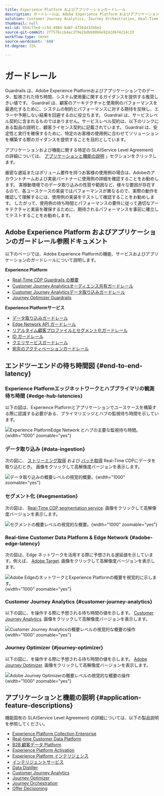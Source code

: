 ```yaml
---
title: Experience Platform およびアプリケーションガードレール
description: ガードレールは、Adobe Experience Platform およびアプリケーション内のコンポーネントとサービスに対するパフォーマンスの期待値と影響を定義します
solution: Customer Journey Analytics, Journey Orchestration, Real-Time Customer Data Platform
thumbnail: null
exl-id: b64cf3e4-cc5d-4984-8a0f-4736d432b8e1
source-git-commit: 2ff576ccb4ac3f9e2bdb690b6e9242d674214c33
workflow-type: tm+mt
source-wordcount: '688'
ht-degree: 15%

---
```


# ガードレール

Guardrails は、Adobe Experience Platformおよびアプリケーションでのデータ、監視された待ち時間、システム使用量に関するガイダンスを提供する推奨しきい値です。 Guardrail は、顧客のアーキテクチャと使用例のパフォーマンスを最適化するために、システムの制約とパフォーマンスに対する期待を反映し、エラーや予期しない結果を回避するのに役立ちます。 Guardrail は、サービスレベル契約に含まれるものではありません。サービスレベル契約は、以下のリンクにある製品の説明と、顧客ライセンス契約に記載されています。 Guardrail は、安定性と実行を確保するために、特定のお客様の使用例に合わせてソリューションを構築する際のガイダンスを提供することを目的としています。

アプリケーションおよび機能に関する特定の SLA(Service Level Agreement) の詳細については、 [アプリケーションと機能の説明](#application-feature-descriptions) 」セクションをクリックします。

厳密な遅延またはボリューム要件を持つお客様の使用例の場合は、Adobeのアカウントチームおよび実装パートナーに使用例の詳細を確認することをお勧めします。 実稼動環境でのデータ取り込みの性質や範囲など、様々な要因が存在するので、各ユースケースの実装ではパフォーマンスが異なるので、実際の動作を確認して理解するには、使用例の実装をテストして確認することをお勧めします。 したがって、使用例の待ち時間とパフォーマンスの要件に従って適切なアーキテクチャと実装を確保するために、期待されるパフォーマンスを事前に確立してテストすることをお勧めします。


## Adobe Experience Platform およびアプリケーションのガードレール参照ドキュメント

以下のページでは、Adobe Experience Platformの機能、サービスおよびアプリケーションのガードレールについて説明します。

**Experience Platform**

* [Real-Time CDP Guardrails の概要](https://experienceleague.adobe.com/docs/experience-platform/rtcdp/guardrails/overview.html)
* [Customer Journey Analyticsオーディエンス共有ガードレール](https://experienceleague.adobe.com/docs/analytics-platform/using/cja-components/audiences/publish.html#latency)
* [Customer Journey Analyticsデータ取り込みガードレール](https://experienceleague.adobe.com/docs/experience-platform/sources/connectors/adobe-applications/analytics.html#what-is-the-expected-latency-for-analytics-data-on-platform%3F)
* [Journey Optimizer Guardrails](https://experienceleague.adobe.com/docs/journey-optimizer/using/get-started/guardrails.html)

**Experience Platformサービス**

* [データ取り込みガードレール](https://experienceleague.adobe.com/docs/experience-platform/ingestion/guardrails.html)
* [Edge Network API ガードレール](https://experienceleague.adobe.com/docs/experience-platform/edge-network-server-api/guardrails.html)
* [リアルタイム顧客プロファイルとセグメント化ガードレール](https://experienceleague.adobe.com/docs/experience-platform/profile/guardrails.html?lang=ja)
* [ID ガードレール](https://experienceleague.adobe.com/docs/experience-platform/identity/guardrails.html?lang=ja)
* [クエリサービスガードレール](https://experienceleague.adobe.com/docs/experience-platform/query/guardrails.html?lang=ja)
* [宛先のアクティベーションガードレール](https://experienceleague.adobe.com/docs/experience-platform/destinations/guardrails.html?lang=ja)

## エンドツーエンドの待ち時間図 {#end-to-end-latency}

### Experience Platformエッジネットワークとハブプライマリの観測待ち時間 {#edge-hub-latencies}

以下の図は、Experience Platformとアプリケーションでユースケースを構築する際に認識する必要がある、プライマリエッジとハブの監視待ち時間を示しています。

![Experience PlatformEdge Network とハブの主要な監視待ち時間。](/help/blueprints/experience-platform/deployment/assets/aep_edge_hub_latency.svg "Experience PlatformEdge Network とハブの主要な監視待ち時間"){width="1000" zoomable="yes"}

### データ取り込み {#data-ingestion}

次の図に、 [ストリーミング取得](https://experienceleague.adobe.com/docs/experience-platform/ingestion/streaming/overview.html) および [バッチ取得](https://experienceleague.adobe.com/docs/experience-platform/ingestion/batch/getting-started.html?lang=ja) Real-Time CDPにデータを取り込むとき。 画像をクリックして高解像度バージョンを表示します。

![データ取り込みの概要レベルの視覚的概要。](/help/blueprints/experience-platform/deployment/assets/aep_data_flow_guardrails.svg "データ取り込みの概要レベルの視覚的概要と待ち時間の値"){width="1000" zoomable="yes"}

### セグメント化 {#segmentation}

次の図は、 [Real-Time CDP segmentation service](https://experienceleague.adobe.com/docs/experience-platform/segmentation/home.html?lang=ja). 画像をクリックして高解像度バージョンを表示します。

![セグメントの概要レベルの視覚的な概要。](/help/blueprints/experience-platform/deployment/assets/segmentation_guardrails.svg "セグメントの概要レベルの視覚的概要と待ち時間の値"){width="1000" zoomable="yes"}

### Real-time Customer Data Platform &amp; Edge Network {#adobe-edge-latency}

次の図は、Edge ネットワークを活用する際に予想される遅延値を示しています。例えば、 [Adobe Target](https://experienceleague.adobe.com/docs/experience-platform/destinations/catalog/personalization/adobe-target-connection.html?lang=ja). 画像をクリックして高解像度バージョンを表示します。

![Adobe EdgeのネットワークとExperience Platformの概要を視覚的に示します。](/help/blueprints/experience-platform/deployment/assets/RTCDP_Edge_guardrails.svg "オーディエンスのAdobe Targetへの高レベルの視覚的概要と遅延のエクスポート"){width="1000" zoomable="yes"}

### Customer Journey Analytics {#customer-journey-analytics}

以下の図に、を操作する際に予想される待ち時間の値を示します。 [Customer Journey Analytics](https://experienceleague.adobe.com/docs/analytics-platform/using/cja-overview/cja-overview.html?lang=en). 画像をクリックして高解像度バージョンを表示します。

![Customer Journey Analyticsの概要レベルの視覚的な概要の操作](/help/blueprints/experience-platform/deployment/assets/CJA_guardrails.svg "Customer Journey Analyticsの概要レベルの視覚的概要と待ち時間の値の使用"){width="1000" zoomable="yes"}

### Journey Optimizer {#journey-optimizer}

以下の図に、を操作する際に予想される待ち時間の値を示します。 [Adobe Journey Optimizer](https://experienceleague.adobe.com/docs/journey-optimizer/using/get-started/get-started.html?lang=en). 画像をクリックして高解像度バージョンを表示します。

![Adobe Journey Optimizerの概要レベルの視覚的な概要の操作](/help/blueprints/experience-platform/deployment/assets/AJO_guardrails.svg "Adobe Journey Optimizerの高レベルの視覚的概要と待ち時間の値の使用"){width="1000" zoomable="yes"}

## アプリケーションと機能の説明 {#application-feature-descriptions}

機能固有の SLA(Service Level Agreement) の詳細については、以下の製品説明を参照してください。

* [Experience Platform Collection Enterprise](https://helpx.adobe.com/jp/legal/product-descriptions/adobe-experience-platform-collection-enterprise.html)
* [Real-time Customer Data Platform](https://helpx.adobe.com/jp/legal/product-descriptions/real-time-customer-data-platform.html)
* [B2B 顧客データ Platform](https://helpx.adobe.com/jp/legal/product-descriptions/adobe-experience-platform-b2b.html)
* [Experience Platform Activation](https://helpx.adobe.com/jp/legal/product-descriptions/adobe-experience-platform0.html)
* [Experience Platform インテリジェンス](https://helpx.adobe.com/jp/legal/product-descriptions/adobe-experience-platform-intelligence---product-description.html)
* [インテリジェントサービス](https://helpx.adobe.com/jp/legal/product-descriptions/intelligent-services.html)
* [Data Distiller](https://helpx.adobe.com/jp/legal/product-descriptions/data-distiller.html)
* [Customer Journey Analytics](https://helpx.adobe.com/jp/legal/product-descriptions/customer-journey-analytics.html)
* [Journey Optimizer](https://helpx.adobe.com/jp/legal/product-descriptions/adobe-journey-optimizer.html)
* [Journey Orchestration](https://helpx.adobe.com/jp/legal/product-descriptions/journey-orchestration.html)
* [Offer Decisioning](https://helpx.adobe.com/jp/legal/product-descriptions/offer-decisioning-app-service.html)
